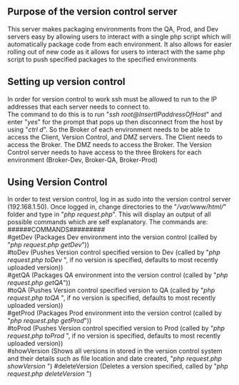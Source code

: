 ## **Purpose of the version control server**  
This server makes packaging environments from the QA, Prod, and Dev servers easy  by allowing users to interact with a single php script which will
automatically package code from each environment. It also allows for easier rolling out of new code as it allows for users to
interact with the same php script to push specified packages to the specified environments

## **Setting up version control**  
In order for version control to work ssh must be allowed to run to the IP addresses that each server needs to connect to.  
The command to do this is to run "*ssh root@InsertIPaddressOfHost*" and enter "*yes*" for the prompt that pops up then disconnect from the host by using "*ctrl d*".
So the Broker of each environment needs to be able to access the Client, Version Control, and DMZ servers.
The Client needs to access the Broker.
The DMZ needs to access the Broker.
The Version Control server needs to have access to the three Brokers for each environment (Broker-Dev, Broker-QA, Broker-Prod)  


## **Using Version Control**
In order to test version control, log in as sudo into the version control server (192.168.1.50). Once logged in, change directories to the "*/var/www/html/*" folder and type in "*php request.php*". This will display an output of all possible commands which are self explanatory. The commands are:  
######COMMANDS#########  
#getDev (Packages Dev environment into the version control (called by "*php request.php getDev*"))    
#toDev  (Pushes Version control specified version to Dev (called by "*php request.php toDev <version here>*", if no version is specified, defaults to most recently uploaded version))   
#getQA (Packages QA environment into the version control (called by "*php request.php getQA*"))    
#toQA (Pushes Version control specified version to QA (called by "*php request.php toQA <version here>*", if no version is specified, defaults to most recently uploaded version))   
#getProd (Packages Prod environment into the version control (called by "*php request.php getProd*"))     
#toProd (Pushes Version control specified version to Prod (called by "*php request.php toProd <version here>*", if no version is specified, defaults to most recently uploaded version))   
#showVersion (Shows all versions in stored in the version control system and their details such as file location and date created,  "*php request.php showVersion <version here>*")
#deleteVersion (Deletes a version specified, called by "*php request.php deleteVersion <version here>*")  
